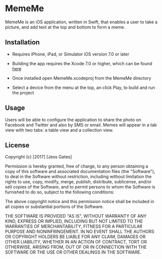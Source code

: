 # MemeMe

MemeMe is an iOS application, written in Swift, that enables a user to take a picture, and add text at the top and bottom to form a meme.

## Installation

 - Requires iPhone, iPad, or Simulator iOS version 7.0 or later

 - Building the app requires the Xcode 7.0 or higher, which can be found [here](https://developer.apple.com/xcode/downloads/)

 - Once installed open MemeMe.xcodeproj from the MemeMe directory

 - Select a device from the menu at the top, an click Play, to build and run the project

## Usage

Users will be able to configure the application to share the photo on Facebook and Twitter and also by SMS or email. Memes will appear in a tab view with two tabs: a table view and a collection view.

## License

Copyright (c) [2017] [Jess Gates]

Permission is hereby granted, free of charge, to any person obtaining a copy
of this software and associated documentation files (the "Software"), to deal
in the Software without restriction, including without limitation the rights
to use, copy, modify, merge, publish, distribute, sublicense, and/or sell
copies of the Software, and to permit persons to whom the Software is
furnished to do so, subject to the following conditions:

The above copyright notice and this permission notice shall be included in all
copies or substantial portions of the Software.

THE SOFTWARE IS PROVIDED "AS IS", WITHOUT WARRANTY OF ANY KIND, EXPRESS OR
IMPLIED, INCLUDING BUT NOT LIMITED TO THE WARRANTIES OF MERCHANTABILITY,
FITNESS FOR A PARTICULAR PURPOSE AND NONINFRINGEMENT. IN NO EVENT SHALL THE
AUTHORS OR COPYRIGHT HOLDERS BE LIABLE FOR ANY CLAIM, DAMAGES OR OTHER
LIABILITY, WHETHER IN AN ACTION OF CONTRACT, TORT OR OTHERWISE, ARISING FROM,
OUT OF OR IN CONNECTION WITH THE SOFTWARE OR THE USE OR OTHER DEALINGS IN THE
SOFTWARE.


